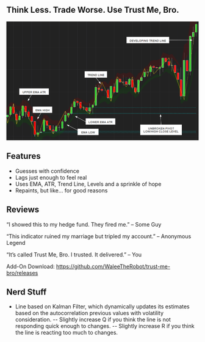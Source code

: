 ## Think Less. Trade Worse. Use Trust Me, Bro.

<img src="./screenshot.png" alt="TrustMeBro" style="display: block; margin: 0 auto">

## Features

- Guesses with confidence
- Lags just enough to feel real
- Uses EMA, ATR, Trend Line, Levels and a sprinkle of hope
- Repaints, but like… for good reasons

## Reviews

“I showed this to my hedge fund. They fired me.” – Some Guy

“This indicator ruined my marriage but tripled my account.” – Anonymous Legend

“It’s called Trust Me, Bro. I trusted. It delivered.” – You

Add-On Download: https://github.com/WaleeTheRobot/trust-me-bro/releases

## Nerd Stuff

- Line based on Kalman Filter, which dynamically updates its estimates based on the autocorrelation previous values with volatility consideration.
  -- Slightly increase Q if you think the line is not responding quick enough to changes.
  -- Slightly increase R if you think the line is reacting too much to changes.
